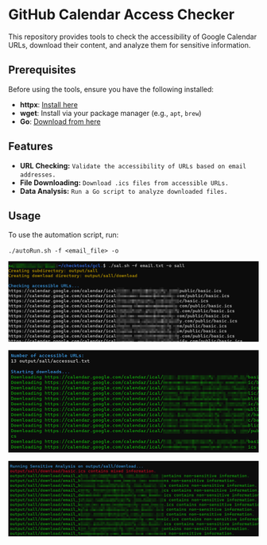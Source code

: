 # GitHub Calendar Access Checker

This repository provides tools to check the accessibility of Google Calendar URLs, download their content, and analyze them for sensitive information.

## Prerequisites

Before using the tools, ensure you have the following installed:

- **httpx**: [Install here](https://github.com/projectdiscovery/httpx)
- **wget**: Install via your package manager (e.g., `apt`, `brew`)
- **Go**: [Download from here](https://golang.org/dl/)



## Features

- **URL Checking:** `Validate the accessibility of URLs based on email addresses.`
- **File Downloading:** `Download .ics files from accessible URLs.`
- **Data Analysis:** `Run a Go script to analyze downloaded files.`


## Usage

To use the automation script, run:

``
./autoRun.sh -f <email_file> -o
``

![alt text](image.png)

![alt text](image-1.png)

![alt text](image-2.png)

